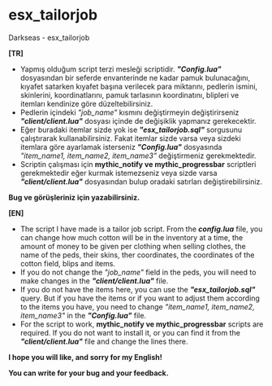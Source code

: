 # esx_tailorjob
Darkseas - esx_tailorjob

<b>[TR]</b> <br/>
- Yapmış olduğum script terzi mesleği scriptidir. <b><i>"Config.lua"</b></i> dosyasından bir seferde envanterinde ne kadar pamuk bulunacağını, kıyafet satarken kıyafet başına verilecek para miktarını, pedlerin ismini, skinlerini, koordinatlarını, pamuk tarlasının koordinatını, blipleri ve itemları kendinize göre düzeltebilirsiniz.
- Pedlerin içindeki <i>"job_name"</i> kısmını değiştirmeyin değiştirirseniz <b><i>"client/client.lua"</b></i> dosyası içinde de değişiklik yapmanız gerekecektir.
- Eğer buradaki itemlar sizde yok ise <b><i>"esx_tailorjob.sql"</b></i> sorgusunu çalıştırarak kullanabilirsiniz. Fakat itemlar sizde varsa veya sizdeki itemlara göre ayarlamak isterseniz <b><i>"Config.lua"</b></i> dosyasında <i>"item_name1, item_name2, item_name3"</i> değiştirmeniz gerekmektedir.
- Scriptin çalışması için <b>mythic_notify ve mythic_progressbar</b> scriptleri gerekmektedir eğer kurmak istemezseniz veya sizde varsa <b><i>"client/client.lua"</b></i> dosyasından bulup oradaki satırları değiştirebilirsiniz.

<b>Bug ve görüşleriniz için yazabilirsiniz.</b>


<b>[EN]</b> <br/>
- The script I have made is a tailor job script. From the <b><i>config.lua</b></i> file, you can change how much cotton will be in the inventory at a time, the amount of money to be given per clothing when selling clothes, the name of the peds, their skins, ther coordinates, the coordinates of the cotton field, blips and items.
- If you do not change the <i>"job_name"</i> field in the peds, you will need to make changes in the <b><i>"client/client.lua"</b></i> file.
- If you do not have the items here, you can use the <b><i>"esx_tailorjob.sql"</b></i> query. But if you have the items or if you want to adjust them according to the items you have, you need to change <i>"item_name1, item_name2, item_name3"</i> in the <b><i>"Config.lua"</b></i> file.
- For the script to work, <b>mythic_notify ve mythic_progressbar</b> scripts are required. If you do not want to install it, or you can find it from the <b><i>"client/client.lua"</b></i>  file and change the lines there.

<b>I hope you will like, and sorry for my English!</b>

<b>You can write for your bug and your feedback.</b>
